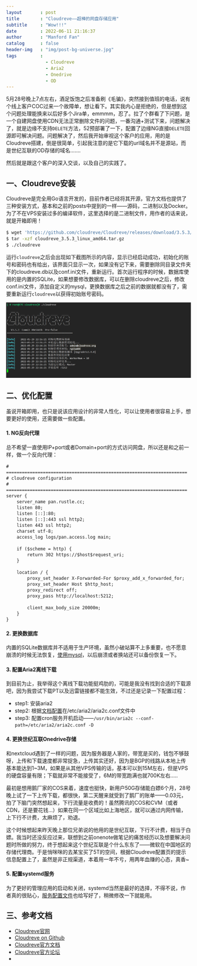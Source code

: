 ```yaml
---
layout       : post
title        : "Cloudreve——超棒的网盘存储应用"
subtitle     : "Wow!!!"
date         : 2022-06-11 21:16:37
author       : "Manford Fan"
catalog      : false
header-img   : "img/post-bg-universe.jpg"
tags         :
               - Cloudreve
               - Aria2
               - Onedrive
               - OD
---
```


5月28号晚上7点左右，酒足饭饱之后准备刷《毛骗》，突然接到值班的电话，说有个线上客户COC过来一个故障单，想让看下。其实我内心是拒绝的，但是想到这个问题处理能换来以后好多个Jira单，emmmm，忍了。拉了个群看了下问题，是一个自建网盘使用CDN无法正常删除文件的问题，一番沟通+测试下来，问题解决了，就是边缘不支持`DELETE`方法，52预部署了一下，配置了边缘NG直接`DELETE`回源即可解决问题。问题解决了，然后我开始审视这个客户的应用，用的是Cloudreve搭建，倒是很简单，引起我注意的是它下载的url域名并不是源站，而是世纪互联的OD存储的域名.......

然后就是跟这个客户的深入交谈，以及自己的实践了。

## 一、Cloudreve安装

Cloudreve是完全用Go语言开发的，目前作者已经将其开源，官方文档也提供了三种安装方式，基本和之前的posts中提到的一样——源码，二进制以及Docker。为了不在VPS安装过多的编译软件，这里选择的是二进制文件，用作者的话来说，就是开箱即用！

```bash
$ wget 'https://github.com/cloudreve/Cloudreve/releases/download/3.5.3/cloudreve_3.5.3_linux_amd64.tar.gz'
$ tar -xzf cloudreve_3.5.3_linux_amd64.tar.gz
$ ./cloudreve
```

运行`cloudreve`之后会出现如下截图所示的内容，显示已经启动成功，初始化的账号和密码也有给出，该界面只显示一次，如果没有记下来，需要删除同目录文件夹下的cloudreve.db以及conf.ini文件，重新运行。首次运行程序的时候，数据库使用的是内置的SQLite，如果想要修改数据库，可以在删除cloudreve之后，修改conf.ini文件，添加自定义的mysql，更换数据库之后之前的数据就都没有了，需要重新运行`cloudreve`以获得初始账号密码。

![cloudreve-install](/img/posts/cloudreve-install.png 'install cloudreve')

## 二、优化配置

虽说开箱即用，也只是说该应用设计的非常人性化，可以让使用者很容易上手，想要更好的使用，还需要做一些配置。

#### 1. NG反向代理

总不希望一直使用IP+port或者Domain+port的方式访问网盘，所以还是和之前一样，做一个反向代理：

```nginx
# =====================================================================
# cloudreve configuration
# =====================================================================
server {
    server_name pan.rustle.cc;
    listen 80;
    listen [::]:80;
    listen [::]:443 ssl http2;
    listen 443 ssl http2;
    charset utf-8;
    access_log logs/pan.access.log main;
    
    if ($scheme = http) {
        return 302 https://$host$request_uri;
    }

    location / {
        proxy_set_header X-Forwarded-For $proxy_add_x_forwarded_for;
        proxy_set_header Host $http_host;
        proxy_redirect off;
        proxy_pass http://localhost:5212;

        client_max_body_size 20000m;
    }
}
```

#### 2. 更换数据库

内置的SQLite数据库并不适用于生产环境，虽然小破站算不上多重要，也不愿意崩溃的时候无法恢复，[使用mysql](https://docs.cloudreve.org/getting-started/config)，以后崩溃或者换站还可以备份恢复一下。

#### 3. 配置Aria2离线下载

到目前为止，我举得这个离线下载功能挺鸡肋的，可能是我没有找到合适的下载源吧，因为我尝试下载PT以及迅雷链接都不能生效，不过还是记录一下配置过程：

- step1: 安装aria2
- step2: 根据[文档配置](https://docs.cloudreve.org/use/aria2)在/etc/aria2/aria2c.conf文件中
- step3: 配置cron服务开机启动——`/usr/bin/aria2c --conf-path=/etc/aria2/aria2c.conf -D`

#### 4. 更换世纪互联Onedrive存储

和nextcloud遇到了一样的问题，因为服务器是人家的，带宽是买的，钱包不够鼓呀，上传和下载速度都非常捉急，上传其实还好，因为是BGP的线路从本地上传基本能达到1~3M，如果是从其他VPS传输的话，基本可以到15M左右，但是VPS的硬盘容量有限；下载就非常不能接受了，6M的带宽跑满也就700K左右.....

最初是想用鹅厂家的COS来着，速度也挺快，新用户50G存储能白嫖6个月，28号晚上试了一下上传下载，都很快，第二天醒来就受到了鹅厂的账单——0.03元，拍了下脑门突然想起来，下行流量是收费的！虽然腾讯的COS和CVM（或者CDN，还是要花钱...）如果在同一个区域比如上海地区，就可以通过内网传输，上下行不计费，太麻烦了，劝退。

这个时候想起来昨天晚上那位兄弟说的他用的是世纪互联，下行不计费，相当于白嫖。我当时还没反应过来，联想到之前onenote做笔记的痛苦经历以及想要解决问题时所做的努力，终于想起来这个世纪互联是个什么东东了——微软在中国地区的存储代理商。于是悄咪咪的去某宝买了5T的空间，根据Cloudreve配置页的提示信息配置上了，虽然是非正规渠道，本着用一年不亏，用两年血赚的心态，真香~

#### 5. 配置systemd服务

为了更好的管理应用的启动和关闭，systemd当然是最好的选择，不得不说，作者真的很贴心，[服务配置文件](https://docs.cloudreve.org/getting-started/install)也给写好了，稍微修改一下就能用。

## 三、参考文档

- [Cloudreve官网](https://cloudreve.org/)
- [Cloudreve on Github](https://github.com/cloudreve/Cloudreve)
- [Cloudreve官方文档](https://docs.cloudreve.org/)
- [Cloudreve官方论坛](https://forum.cloudreve.org/)
- []()
